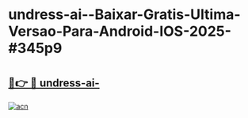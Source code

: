 # undress-ai--Baixar-Gratis-Ultima-Versao-Para-Android-IOS-2025-#345p9

# <h2><a href="https://ainizakaria.my?title=undress-ai-&ref=22M">🔗👉 🔴 undress-ai-</a></h2>

[![acn](https://github.com/user-attachments/assets/0f9c940e-d8b0-45ae-aac7-cd30a18b3e1c)](https://ainizakaria.my?title=undress-ai-&ref=22M)

